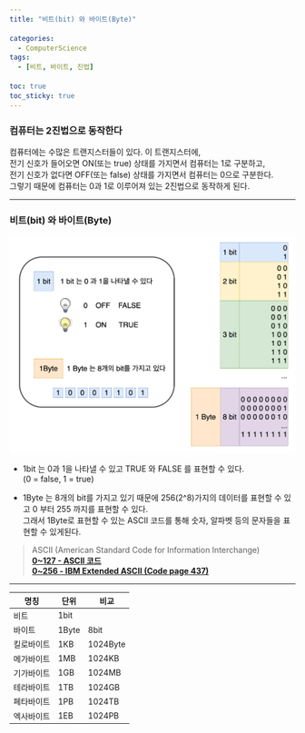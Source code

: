 ```yaml
---
title: "비트(bit) 와 바이트(Byte)"

categories:
  - ComputerScience
tags:
  - [비트, 바이트, 진법]

toc: true
toc_sticky: true
---
```


### 컴퓨터는 2진법으로 동작한다
컴퓨터에는 수많은 트랜지스터들이 있다. 이 트랜지스터에,  
전기 신호가 들어오면 ON(또는 true) 상태를 가지면서 컴퓨터는 1로 구분하고,  
전기 신호가 없다면 OFF(또는 false) 상태를 가지면서 컴퓨터는 0으로 구분한다.  
그렇기 때문에 컴퓨터는 0과 1로 이루어져 있는 2진법으로 동작하게 된다.  

---

### 비트(bit) 와 바이트(Byte)

<center>
<img src="../../assets/images/bit and byte.png">
</center>  

* 1bit 는 0과 1을 나타낼 수 있고 TRUE 와 FALSE 를 표현할 수 있다.  
(0 = false, 1 = true)  

* 1Byte 는 8개의 bit를 가지고 있기 때문에 256(2^8)가지의 데이터를 표현할 수 있고 0 부터 255 까지를 표현할 수 있다.  
그래서 1Byte로 표현할 수 있는 ASCII 코드를 통해 숫자, 알파벳 등의 문자들을 표현할 수 있게된다.  

> ASCII (American Standard Code for Information Interchange)  
<a href="https://ko.wikipedia.org/wiki/ASCII" target="_blank"><b>0~127 - ASCII 코드 </b></a>  
<a href="https://en.wikipedia.org/wiki/Code_page_437" target="_blank"><b>0~256 - IBM Extended ASCII (Code page 437)</b></a>  

---

| 명칭 | 단위 | 비교 |
|-|-|-|
| 비트 | 1bit |
| 바이트 | 1Byte | 8bit |
| 킬로바이트 | 1KB | 1024Byte |
| 메가바이트 | 1MB | 1024KB |
| 기가바이트 | 1GB | 1024MB |
| 테라바이트 | 1TB | 1024GB |
| 페타바이트 | 1PB | 1024TB |
| 엑사바이트 | 1EB | 1024PB |
